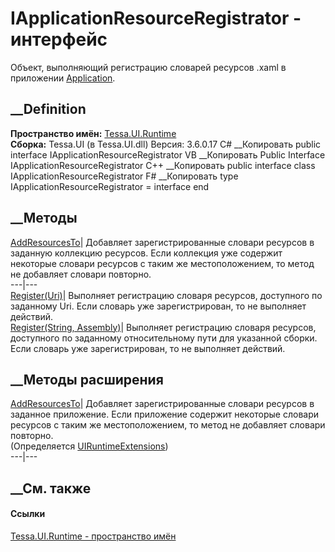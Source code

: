 # IApplicationResourceRegistrator - интерфейс
Объект, выполняющий регистрацию словарей ресурсов .xaml в приложении
[Application](https://learn.microsoft.com/dotnet/api/system.windows.application).
## __Definition
 **Пространство имён:** [Tessa.UI.Runtime](N_Tessa_UI_Runtime.htm)  
 **Сборка:** Tessa.UI (в Tessa.UI.dll) Версия: 3.6.0.17
C# __Копировать
     public interface IApplicationResourceRegistrator
VB __Копировать
     Public Interface IApplicationResourceRegistrator
C++ __Копировать
     public interface class IApplicationResourceRegistrator
F# __Копировать
     type IApplicationResourceRegistrator = interface end
##  __Методы
[AddResourcesTo](M_Tessa_UI_Runtime_IApplicationResourceRegistrator_AddResourcesTo.htm)|
Добавляет зарегистрированные словари ресурсов в заданную коллекцию ресурсов.
Если коллекция уже содержит некоторые словари ресурсов с таким же
местоположением, то метод не добавляет словари повторно.  
---|---  
[Register(Uri)](M_Tessa_UI_Runtime_IApplicationResourceRegistrator_Register_1.htm)|
Выполняет регистрацию словаря ресурсов, доступного по заданному Uri. Если
словарь уже зарегистрирован, то не выполняет действий.  
[Register(String,
Assembly)](M_Tessa_UI_Runtime_IApplicationResourceRegistrator_Register.htm)|
Выполняет регистрацию словаря ресурсов, доступного по заданному относительному
пути для указанной сборки. Если словарь уже зарегистрирован, то не выполняет
действий.  
## __Методы расширения
[AddResourcesTo](M_Tessa_UI_Runtime_UIRuntimeExtensions_AddResourcesTo.htm)|
Добавляет зарегистрированные словари ресурсов в заданное приложение. Если
приложение содержит некоторые словари ресурсов с таким же местоположением, то
метод не добавляет словари повторно.  
(Определяется
[UIRuntimeExtensions](T_Tessa_UI_Runtime_UIRuntimeExtensions.htm))  
---|---  
##  __См. также
#### Ссылки
[Tessa.UI.Runtime - пространство имён](N_Tessa_UI_Runtime.htm)
